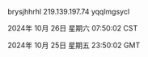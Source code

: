 brysjhhrhl 219.139.197.74 yqqlmgsycl

2024年 10月 26日 星期六 07:50:02 CST

2024年 10月 25日 星期五 23:50:02 GMT
